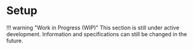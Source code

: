 # Setup

!!! warning "Work in Progress (WIP)"
    This section is still under active development. Information and specifications can still be changed in the future.
